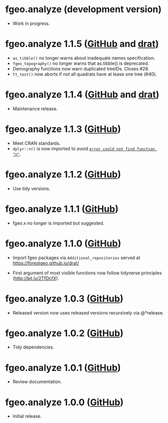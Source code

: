 # fgeo.analyze (development version)

* Work in progress.

# fgeo.analyze 1.1.5 ([GitHub](https://github.com/forestgeo/fgeo.analyze/releases) and [drat](https://forestgeo.github.io/drat/))

* `as_tibble()` no longer warns about inadequate names specification.
* `fgeo_topography()` no longer warns that as.tibble() is deprecated.
* Demography functions now warn duplicated treeIDs. Closes #28.
* `tt_test()` now aborts if not all quadrats have at lease one tree (#40).

# fgeo.analyze 1.1.4 ([GitHub](https://github.com/forestgeo/fgeo.analyze/releases) and [drat](https://forestgeo.github.io/drat/))

* Maintenance release.

# fgeo.analyze 1.1.3  ([GitHub](https://github.com/forestgeo/fgeo.analyze/releases))

* Meet CRAN standards.
* `dplyr::n()` is now imported to avoid [`error could not find function "n"`](https://dplyr.tidyverse.org/news/index.html#breaking-changes).

# fgeo.analyze 1.1.2  ([GitHub](https://github.com/forestgeo/fgeo.analyze/releases))

* Use tidy versions.

# fgeo.analyze 1.1.1  ([GitHub](https://github.com/forestgeo/fgeo.analyze/releases))

* fgeo.x no longer is imported but suggested.

# fgeo.analyze 1.1.0 ([GitHub](https://github.com/forestgeo/fgeo.analyze/releases))

* Import fgeo packages via `Additional_repositories` served at <https://forestgeo.github.io/drat/>

* First argument of most visible functions now follow tidyverse principles (<http://bit.ly/2TfDcfX>).

# fgeo.analyze 1.0.3  ([GitHub](https://github.com/forestgeo/fgeo.analyze/releases))

* Released version now uses released versions recursively via @*release.

# fgeo.analyze 1.0.2 ([GitHub](https://github.com/forestgeo/fgeo.analyze/releases))

* Tidy dependencies.

# fgeo.analyze 1.0.1 ([GitHub](https://github.com/forestgeo/fgeo.analyze/releases))

* Review documentation.

# fgeo.analyze 1.0.0 ([GitHub](https://github.com/forestgeo/fgeo.analyze/releases))

* Initial release.
